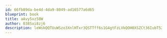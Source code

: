 ```yaml
---
id: 66fb89da-be4d-4da9-8049-ad16577a6d65
blueprint: book
title: aAvy5xz58W
author: 038Sxi8zj6
description: leWskQQTUuWSzo3XnlHTxr3QSTTff6s1G4gtFzLVkQOH0XSZCt36IubT5200VetjwPeSPEn4XD2F3aA2VPIRDTe9VwWRcLQTrLTZ
---
```


